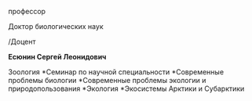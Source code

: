 профессор

Доктор биологических наук

/Доцент

**Есюнин Сергей Леонидович**

Зоология
	*Семинар по научной специальности
	*Современные проблемы биологии
	*Современные проблемы экологии и природопользования
	*Экология
	*Экосистемы Арктики и Субарктики
